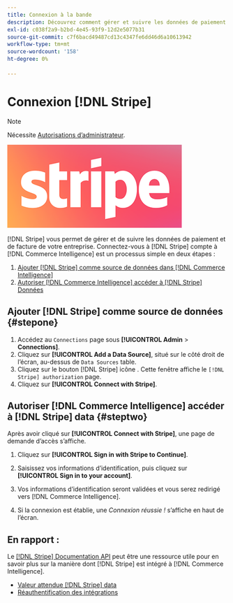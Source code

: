 ```yaml
---
title: Connexion à la bande
description: Découvrez comment gérer et suivre les données de paiement et de facture de votre entreprise.
exl-id: c038f2a9-b2bd-4e45-93f9-12d2e5077b31
source-git-commit: c7f6bacd49487cd13c4347fe6dd46d6a10613942
workflow-type: tm+mt
source-wordcount: '158'
ht-degree: 0%

---
```


# Connexion [!DNL Stripe]

>[!NOTE]
>
>Nécessite [Autorisations d’administrateur](../../../administrator/user-management/user-management.md).

![](../../../assets/stripe-logo.png)

[!DNL Stripe] vous permet de gérer et de suivre les données de paiement et de facture de votre entreprise. Connectez-vous à [!DNL Stripe] compte à [!DNL Commerce Intelligence] est un processus simple en deux étapes :

1. [Ajouter [!DNL Stripe] comme source de données dans [!DNL Commerce Intelligence]](#stepone)
1. [Autoriser [!DNL Commerce Intelligence] accéder à [!DNL Stripe] Données](#steptwo)

## Ajouter [!DNL Stripe] comme source de données {#stepone}

1. Accédez au `Connections` page sous **[!UICONTROL Admin** > **Connections]**.
1. Cliquez sur **[!UICONTROL Add a Data Source]**, situé sur le côté droit de l’écran, au-dessus de `Data Sources` table.
1. Cliquez sur le bouton [!DNL Stripe] icône . Cette fenêtre affiche le `[!DNL Stripe] authorization` page.
1. Cliquez sur **[!UICONTROL Connect with Stripe]**.

## Autoriser [!DNL Commerce Intelligence] accéder à [!DNL Stripe] data {#steptwo}

Après avoir cliqué sur **[!UICONTROL Connect with Stripe]**, une page de demande d’accès s’affiche.

1. Cliquez sur **[!UICONTROL Sign in with Stripe to Continue]**.

1. Saisissez vos informations d’identification, puis cliquez sur **[!UICONTROL Sign in to your account]**.

1. Vos informations d’identification seront validées et vous serez redirigé vers [!DNL Commerce Intelligence].

1. Si la connexion est établie, une *Connexion réussie !* s’affiche en haut de l’écran.

## En rapport :

Le [[!DNL Stripe] Documentation API](https://stripe.com/docs/api) peut être une ressource utile pour en savoir plus sur la manière dont [!DNL Stripe] est intégré à [!DNL Commerce Intelligence].

* [Valeur attendue [!DNL Stripe] data](../integrations/stripe-data.md)
* [Réauthentification des intégrations](https://experienceleague.adobe.com/docs/commerce-knowledge-base/kb/how-to/mbi-reauthenticating-integrations.html)
